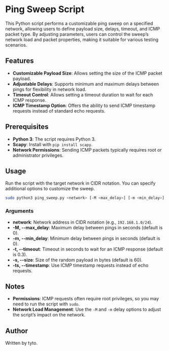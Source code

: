 # Ping Sweep Script

This Python script performs a customizable ping sweep on a specified network, allowing users to define payload size, delays, timeout, and ICMP packet type. By adjusting parameters, users can control the sweep’s network load and packet properties, making it suitable for various testing scenarios.

## Features

- **Customizable Payload Size**: Allows setting the size of the ICMP packet payload.
- **Adjustable Delays**: Supports minimum and maximum delays between pings for flexibility in network load.
- **Timeout Control**: Allows setting a timeout duration to wait for each ICMP response.
- **ICMP Timestamp Option**: Offers the ability to send ICMP timestamp requests instead of standard echo requests.

## Prerequisites

- **Python 3**: The script requires Python 3.
- **Scapy**: Install with `pip install scapy`.
- **Network Permissions**: Sending ICMP packets typically requires root or administrator privileges.

## Usage

Run the script with the target network in CIDR notation. You can specify additional options to customize the sweep.

```bash
sudo python3 ping_sweep.py <network> [-M <max_delay>] [-m <min_delay>] [-t <timeout>] [-s <size>] [-ts]
```

### Arguments

- **network**: Network address in CIDR notation (e.g., `192.168.1.0/24`).
- **-M, --max_delay**: Maximum delay between pings in seconds (default is 0).
- **-m, --min_delay**: Minimum delay between pings in seconds (default is 0).
- **-t, --timeout**: Timeout in seconds to wait for an ICMP response (default is 0.3).
- **-s, --size**: Size of the random payload in bytes (default is 60).
- **-ts, --timestamp**: Use ICMP timestamp requests instead of echo requests.


## Notes

- **Permissions**: ICMP requests often require root privileges, so you may need to run the script with `sudo`.
- **Network Load Management**: Use the `-M` and `-m` delay options to adjust the script’s impact on the network.

## Author

Written by tyto.

